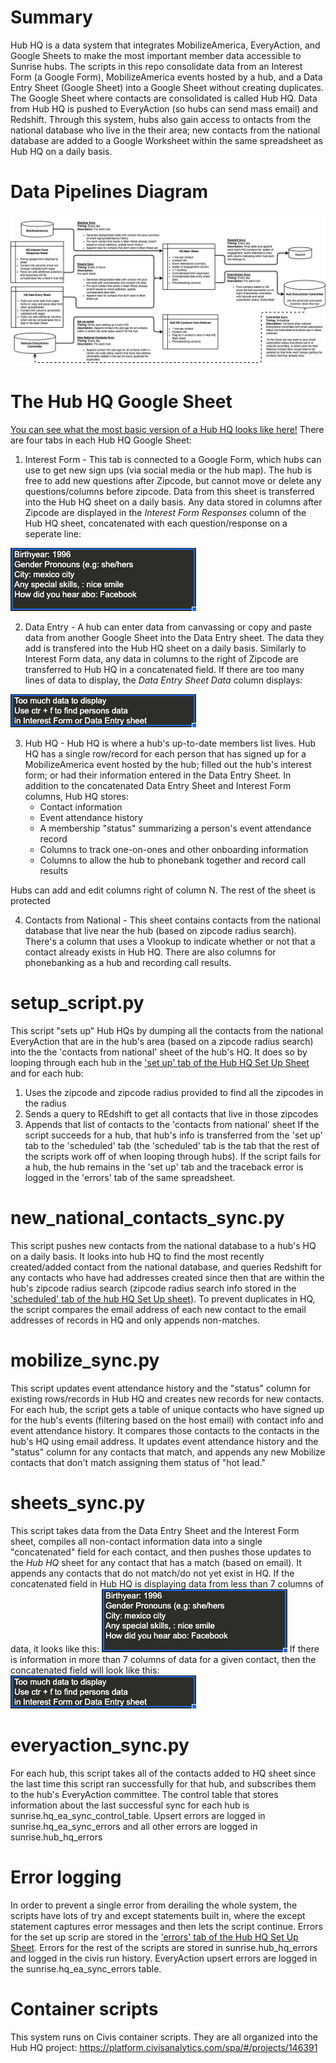 # Summary
Hub HQ is a data system that integrates MobilizeAmerica, EveryAction, and Google Sheets to make the most important member data accessible to Sunrise hubs. The scripts in this repo consolidate data from an Interest Form (a Google Form), MobilizeAmerica events hosted by a hub, and a Data Entry Sheet (Google Sheet) into a Google Sheet without creating duplicates. The Google Sheet where contacts are consolidated is called Hub HQ. Data from Hub HQ is pushed to EveryAction (so hubs can send mass email) and Redshift. Through this system, hubs also gain access to ontacts from the national database who live in the their area; new contacts from the national database are added to a Google Worksheet within the same spreadsheet as Hub HQ on a daily basis. 

# Data Pipelines Diagram

![Hub HQ Diagram](https://github.com/sunrisedatadept/hub_member_hq/blob/code-review/images/HubHQ%20Diagram%20Annotated.jpg)


# The Hub HQ Google Sheet
[You can see what the most basic version of a Hub HQ looks like here!](https://docs.google.com/spreadsheets/d/17a4EJjZkLV6Dazjv1bPk7HCte3QuOY-SmyPHfPyDhyo/edit#gid=390228199)
There are four tabs in each Hub HQ Google Sheet: 
1) Interest Form - This tab is connected to a Google Form, which hubs can use to get new sign ups (via social media or the hub map). The hub is free to add new questions after Zipcode, but cannot move or delete any questions/columns before zipcode. Data from this sheet is transferred into the Hub HQ sheet on a daily basis. Any data stored in columns after Zipcode are displayed in the _Interest Form Responses_ column of the Hub HQ sheet, concatenated with each question/response on a seperate line:

![Concatenated Interest Form Response Field](https://github.com/sunrisedatadept/hub_member_hq/blob/code-review/images/Screen%20Shot%202021-04-13%20at%2011.03.32%20AM.png)

2) Data Entry - A hub can enter data from canvassing or copy and paste data from another Google Sheet into the Data Entry sheet. The data they add is transfered into the Hub HQ sheet on a daily basis. Similarly to Interest Form data, any data in columns to the right of Zipcode are transferred to Hub HQ in a concatenated field. If there are too many lines of data to display, the _Data Entry Sheet Data_ column displays:

![Too Much Data Entry Sheet Data to Display](https://github.com/sunrisedatadept/hub_member_hq/blob/code-review/images/Screen%20Shot%202021-04-13%20at%2011.07.02%20AM.png)

3) Hub HQ - Hub HQ is where a hub's up-to-date members list lives. Hub HQ has a single row/record for each person that has signed up for a MobilizeAmerica event hosted by the hub; filled out the hub's interest form; or had their information entered in the Data Entry Sheet. In addition to the concatenated Data Entry Sheet and Interest Form columns, Hub HQ stores:
     * Contact information
     * Event attendance history
     * A membership "status" summarizing a person's event attendance record
     * Columns to track one-on-ones and other onboarding information
     * Columns to allow the hub to phonebank together and record call results
 
 Hubs can add and edit columns right of column N. The rest of the sheet is protected
 
 4) Contacts from National - This sheet contains contacts from the national database that live near the hub (based on zipcode radius search). There's a column that uses a Vlookup to indicate whether or not that a contact already exists in Hub HQ. There are also columns for phonebanking as a hub and recording call results. 

# setup_script.py
This script "sets up" Hub HQs by dumping all the contacts from the national EveryAction that are in the hub's area (based on a zipcode radius search) into the the 'contacts from national' sheet of the hub's HQ. It does so by looping through each hub in the ['set up' tab of the Hub HQ Set Up Sheet](https://docs.google.com/spreadsheets/d/1ESXwSfjkDrgCRYrAag_SHiKCMIgcd1U3kz47KLNpGeA/edit#gid=0) and for each hub:
1) Uses the zipcode and zipcode radius provided to find all the zipcodes in the radius
2) Sends a query to REdshift to get all contacts that live in those zipcodes
3) Appends that list of contacts to the 'contacts from national' sheet
If the script succeeds for a hub, that hub's info is transferred from the 'set up' tab to the 'scheduled' tab (the 'scheduled' tab is the tab that the rest of the scripts work off of when looping through hubs). If the script fails for a hub, the hub remains in the 'set up' tab and the traceback error is logged in the 'errors' tab of the same spreadsheet.

# new_national_contacts_sync.py
This script pushes new contacts from the national database to a hub's HQ on a daily basis. It looks into hub HQ to find the most recently created/added contact from the national database, and queries Redshift for any contacts who have had addresses created since then that are within the hub's zipcode radius search (zipcode radius search info stored in the ['scheduled' tab of the hub HQ Set Up sheet](https://docs.google.com/spreadsheets/d/1ESXwSfjkDrgCRYrAag_SHiKCMIgcd1U3kz47KLNpGeA/edit#gid=0)). To prevent duplicates in HQ, the script compares the email address of each new contact to the email addresses of records in HQ and only appends non-matches.

# mobilize_sync.py
This script updates event attendance history and the "status" column for existing rows/records in Hub HQ and creates new records for new contacts. For each hub, the script gets a table of unique contacts who have signed up for the hub's events (filtering based on the host email) with contact info and event attendance history. It compares those contacts to the contacts in the hub's HQ using email address. It updates event attendance history and the "status" column for any contacts that match, and appends any new Mobilize contacts that don't match assigning them status of "hot lead."

# sheets_sync.py
This script takes data from the Data Entry Sheet and the Interest Form sheet, compiles all non-contact information data into a single "concatenated" field for each contact, and then pushes those updates to the _Hub HQ_ sheet for any contact that has a match (based on email). It appends any contacts that do not match/do not yet exist in HQ. If the concatenated field in Hub HQ is displaying data from less than 7 columns of data, it looks like this: 
![Concatenated Interest Form Response Field](https://github.com/sunrisedatadept/hub_member_hq/blob/code-review/images/Screen%20Shot%202021-04-13%20at%2011.03.32%20AM.png)
If there is information in more than 7 columns of data for a given contact, then the concatenated field will look like this:
![Too Much Data Entry Sheet Data to Display](https://github.com/sunrisedatadept/hub_member_hq/blob/code-review/images/Screen%20Shot%202021-04-13%20at%2011.07.02%20AM.png)


# everyaction_sync.py
For each hub, this script takes all of the contacts added to HQ sheet since the last time this script ran successfully for that hub, and subscribes them to the hub's EveryAction committee. The control table that stores information about the last successful sync for each hub is sunrise.hq_ea_sync_control_table. Upsert errors are logged in sunrise.hq_ea_sync_errors and all other errors are logged in sunrise.hub_hq_errors 

# Error logging
In order to prevent a single error from derailing the whole system, the scripts have lots of try and except statements built in, where the except statement captures error messages and then lets the script continue. Errors for the set up scrip are stored in the ['errors' tab of the Hub HQ Set Up Sheet](https://docs.google.com/spreadsheets/d/1ESXwSfjkDrgCRYrAag_SHiKCMIgcd1U3kz47KLNpGeA/edit#gid=0). Errors for the rest of the scripts are stored in sunrise.hub_hq_errors and logged in the civis run history. EveryAction upsert errors are logged in the sunrise.hq_ea_sync_errors table. 

# Container scripts
This system runs on Civis container scripts. They are all organized into the Hub HQ project: https://platform.civisanalytics.com/spa/#/projects/146391

